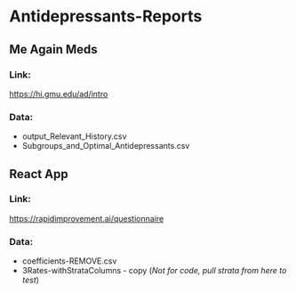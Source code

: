 # Antidepressants-Reports

## Me Again Meds 
### Link:
https://hi.gmu.edu/ad/intro
### Data:
- output_Relevant_History.csv
- Subgroups_and_Optimal_Antidepressants.csv

## React App
### Link:
https://rapidimprovement.ai/questionnaire
### Data: 
- coefficients-REMOVE.csv
- 3Rates-withStrataColumns - copy (_Not for code, pull strata from here to test_)
